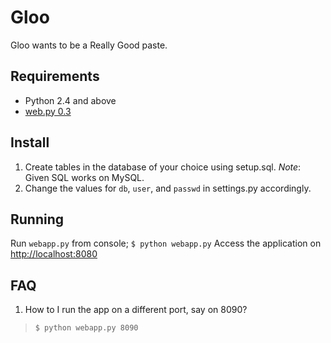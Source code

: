 # Gloo

Gloo wants to be a Really Good paste.

## Requirements

 * Python 2.4 and above
 * [web.py 0.3](https://code.launchpad.net/~anandology/webpy/webpy.dev)

## Install

 1. Create tables in the database of your choice using setup.sql. _Note_: Given SQL works on MySQL.
 2. Change the values for `db`, `user`, and `passwd` in settings.py accordingly.

## Running

Run `webapp.py` from console; `$ python webapp.py`
Access the application on [http://localhost:8080](http://localhost:8080)

##  FAQ

1. How to I run the app on a different port, say on 8090?
> `$ python webapp.py 8090`
